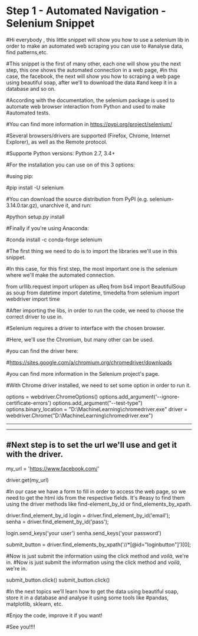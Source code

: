 # Step 1 - Automated Navigation - Selenium Snippet
#Hi everybody , this little snippet will show you how to use a selenium lib in order to make an automated web scraping you can use to #analyse data, find patterns,etc.

#This snippet is the first of many other, each one will show you the next step, this one shows the automated connection in a web page, #in this case, the facebook, the next will show you how to scraping a web page using beautiful soap, after we'll to download the data #and keep it in a database and so on.

#According with the documentation, the selenium package is used to automate web browser interaction from Python and used to make #automated tests.

#You can find more information in https://pypi.org/project/selenium/

#Several browsers/drivers are supported (Firefox, Chrome, Internet Explorer), as well as the Remote protocol.

#Supporte Python versions: Python 2.7, 3.4+

#For the installation you can use on of this 3 options:

#using pip:

#pip install -U selenium

#You can download the source distribution from PyPI (e.g. selenium-3.14.0.tar.gz), unarchive it, and run:

#python setup.py install

#Finally if you're using Anaconda:

#conda install -c conda-forge selenium

#The first thing we need to do is to import the libraries we'll use in this snippet.

#In this case, for this first step, the most important one is the selenium where we'll make the automated connection.


from urllib.request import urlopen as uReq
from bs4 import BeautifulSoup as soup
from datetime import datetime, timedelta
from selenium import webdriver
import time

#After importing the libs, in order to run the code, we need to choose the correct driver to use in.

#Selenium requires a driver to interface with the chosen browser.

#Here, we'll use the Chromium, but many other can be used.

#you can find the driver here:

#https://sites.google.com/a/chromium.org/chromedriver/downloads

#you can find more information in the Selenium project's page.

#With Chrome driver installed, we need to set some option in order to run it.


options = webdriver.ChromeOptions()
options.add_argument('--ignore-certificate-errors')
options.add_argument("--test-type")
options.binary_location = "D:\MachineLearning\chromedriver.exe"
driver = webdriver.Chrome("D:\MachineLearning\chromedriver.exe")

--------------------------------------------------------------------------------------------------------------------------------

--------------------------------------------------------------------------------------------------------------------------------
​
#Next step is to set the url we'll use and get it with the driver.
​
--------------------------------------------------------------------------------------------------------------------------------

my_url = 'https://www.facebook.com/'

driver.get(my_url)

#In our case we have a form to fill in order to access the web page, so we need to get the html ids from the respective fields. It's #easy to find them using the driver methods like find-element_by_id or find_elements_by_xpath.


driver.find_element_by_id
login = driver.find_element_by_id('email');      
senha = driver.find_element_by_id('pass');

login.send_keys('your user')
senha.send_keys('your password')

submit_button = driver.find_elements_by_xpath('//*[@id="loginbutton"]')[0]; 

#Now is just submit the information using the click method and <i>voilà</i>, we're in.
#Now is just submit the information using the click method and <i>voilà</i>, we're in.

submit_button.click()
submit_button.click()

#In the next topics we'll learn how to get the data using beautiful soap, store it in a database and analyse it using some tools like #pandas, matplotlib, sklearn, etc.

#Enjoy the code, improve it if you want!

#See you!!!!

​
